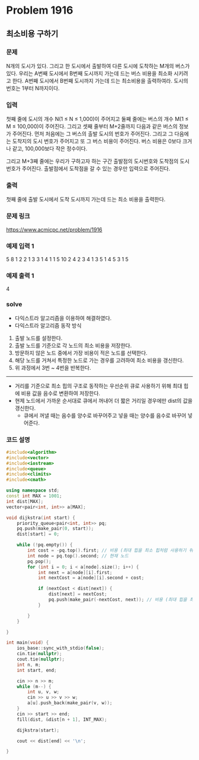 # Problem 1916

## 최소비용 구하기

### 문제
N개의 도시가 있다. 그리고 한 도시에서 출발하여 다른 도시에 도착하는 M개의 버스가 있다. 우리는 A번째 도시에서 B번째 도시까지 가는데 드는 버스 비용을 최소화 시키려고 한다. A번째 도시에서 B번째 도시까지 가는데 드는 최소비용을 출력하여라. 도시의 번호는 1부터 N까지이다.

### 입력
첫째 줄에 도시의 개수 N(1 ≤ N ≤ 1,000)이 주어지고 둘째 줄에는 버스의 개수 M(1 ≤ M ≤ 100,000)이 주어진다. 그리고 셋째 줄부터 M+2줄까지 다음과 같은 버스의 정보가 주어진다. 먼저 처음에는 그 버스의 출발 도시의 번호가 주어진다. 그리고 그 다음에는 도착지의 도시 번호가 주어지고 또 그 버스 비용이 주어진다. 버스 비용은 0보다 크거나 같고, 100,000보다 작은 정수이다.

그리고 M+3째 줄에는 우리가 구하고자 하는 구간 출발점의 도시번호와 도착점의 도시번호가 주어진다. 출발점에서 도착점을 갈 수 있는 경우만 입력으로 주어진다.

### 출력
첫째 줄에 출발 도시에서 도착 도시까지 가는데 드는 최소 비용을 출력한다.

### 문제 링크
<https://www.acmicpc.net/problem/1916>

### 예제 입력 1
5
8
1 2 2
1 3 3
1 4 1
1 5 10
2 4 2
3 4 1
3 5 1
4 5 3
1 5

### 예제 출력 1
4

### solve
- 다익스트라 알고리즘을 이용하여 해결하였다.
- 다익스트라 알고리즘 동작 방식
1. 출발 노드를 설정한다.
2. 출발 노드를 기준으로 각 노드의 최소 비용을 저장한다.
3. 방문하지 않은 노드 중에서 가장 비용이 적은 노드를 선택한다.
4. 해당 노드를 거쳐서 특정한 노드로 가는 경우를 고려하여 최소 비용을 갱신한다.
5. 위 과정에서 3번 ~ 4번을 반복한다.
---
- 거리를 기준으로 최소 힙의 구조로 동작하는 우선순위 큐로 사용하기 위해 최대 힙에 비용 값을 음수로 변환하여 저장한다.
- 현제 노드에서 가까운 순서대로 큐에서 꺼내어 더 짧은 거리일 경우에만 dist의 값을 갱신한다.
	- 큐에서 꺼낼 때는 음수를 양수로 바꾸어주고 넣을 때는 양수를 음수로 바꾸어 넣어준다.

### 코드 설명
```C++
#include<algorithm>
#include<vector>
#include<iostream>
#include<queue>
#include<climits>
#include<cmath>

using namespace std;
const int MAX = 1001;
int dist[MAX];
vector<pair<int, int>> a[MAX];

void dijkstra(int start) {
	priority_queue<pair<int, int>> pq;
	pq.push(make_pair(0, start));
	dist[start] = 0;

	while (!pq.empty()) {
		int cost = -pq.top().first; // 비용 (최대 힙을 최소 힙처럼 사용하기 위해 음수로 저장된 수를 양수로 바꾸어 가져옴)
		int node = pq.top().second; // 현재 노드
		pq.pop();
		for (int i = 0; i < a[node].size(); i++) {
			int next = a[node][i].first;
			int nextCost = a[node][i].second + cost;

			if (nextCost < dist[next]) {
				dist[next] = nextCost;
				pq.push(make_pair(-nextCost, next)); // 비용 (최대 힙을 최소 힙처럼 사용하기 위해 음수로 저장)
			}

		}
	}

}

int main(void) {
	ios_base::sync_with_stdio(false);
	cin.tie(nullptr);
	cout.tie(nullptr);
	int n, m;
	int start, end;

	cin >> n >> m;
	while (m--) {
		int u, v, w;
		cin >> u >> v >> w;
		a[u].push_back(make_pair(v, w));
	}
	cin >> start >> end;
	fill(dist, &dist[n + 1], INT_MAX);

	dijkstra(start);

	cout << dist[end] << '\n';

}
```
